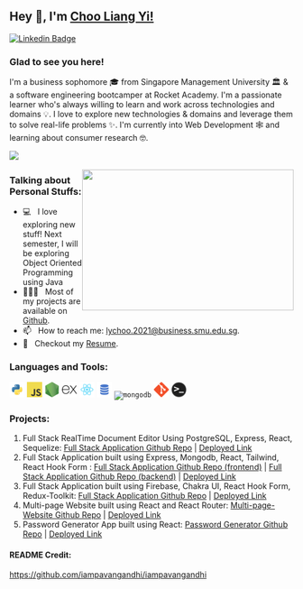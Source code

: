 
## Hey 👋, I'm [Choo Liang Yi!](https://github.com/spiritoftime)

[![Linkedin Badge](https://img.shields.io/badge/-LinkedIn-0e76a8?style=flat-square&logo=Linkedin&logoColor=white)](https://www.linkedin.com/in/choo-liang-yi)


### Glad to see you here! 

I'm a business sophomore 🎓 from Singapore Management University 🏛 & a software engineering bootcamper at Rocket Academy. I'm a passionate learner who's always willing to learn and work across technologies and domains 💡. I love to explore new technologies & domains and leverage them to solve real-life problems ✨. I'm currently into Web Development 🕸️ and learning about consumer research 🤓.



[![](https://gitwar.herokuapp.com/badge?username=iampavangandhi&label=Gitwar%20Profile%20Score&style=for-the-badge&color=0088cc)](https://gitwar.herokuapp.com/)

<img align="right" height="250" width="375" alt="" src="https://raw.githubusercontent.com/iampavangandhi/iampavangandhi/master/gifs/coder.gif" />

### Talking about Personal Stuffs:
- 💻 &nbsp; I love exploring new stuff! Next semester, I will be exploring Object Oriented Programming using Java 
- 👨🏻‍💻 &nbsp; Most of my projects are available on [Github](https://github.com/spiritoftime).
- 📫 &nbsp; How to reach me: lychoo.2021@business.smu.edu.sg.
- 📝 &nbsp; Checkout my [Resume](https://github.com/spiritoftime/spiritoftime/blob/main/Proper_resume%20(3).pdf).





### Languages and Tools:


<code><img height="27" src="https://raw.githubusercontent.com/github/explore/80688e429a7d4ef2fca1e82350fe8e3517d3494d/topics/python/python.png" alt="python"></code>
<code><img height="27" src="https://raw.githubusercontent.com/github/explore/80688e429a7d4ef2fca1e82350fe8e3517d3494d/topics/javascript/javascript.png" alt="javascript"></code>
<code><img height="27" src="https://raw.githubusercontent.com/github/explore/80688e429a7d4ef2fca1e82350fe8e3517d3494d/topics/nodejs/nodejs.png" alt="nodejs"></code>
<code><img height="27" src="https://raw.githubusercontent.com/devicons/devicon/master/icons/express/express-original.svg" alt="expressjs"></code>
<code><img height="27" src="https://raw.githubusercontent.com/github/explore/80688e429a7d4ef2fca1e82350fe8e3517d3494d/topics/react/react.png" alt="react"></code>
<code><img height="27" src="https://raw.githubusercontent.com/github/explore/80688e429a7d4ef2fca1e82350fe8e3517d3494d/topics/sql/sql.png" alt="sql"></code>
<code><img height="27" src="https://encrypted-tbn0.gstatic.com/images?q=tbn%3AANd9GcSTTzPAw-55ssm1Im594xYZ9eRQu2JylrkYLg&usqp=CAU" alt="mongodb"></code>
<code><img height="27" src="https://raw.githubusercontent.com/devicons/devicon/master/icons/git/git-original.svg" alt="git"></code>
<code><img height="27" src="https://raw.githubusercontent.com/github/explore/80688e429a7d4ef2fca1e82350fe8e3517d3494d/topics/terminal/terminal.png" alt="terminal"></code>

<!--
<code><img height="25" src="https://raw.githubusercontent.com/github/explore/80688e429a7d4ef2fca1e82350fe8e3517d3494d/topics/sass/sass.png" alt="sass"></code>
-->

### Projects:
1. Full Stack RealTime Document Editor Using PostgreSQL, Express, React, Sequelize: [Full Stack Application Github Repo](https://github.com/spiritoftime/commondocs) | [Deployed Link](https://commondocs.vercel.app/)
2. Full Stack Application built using Express, Mongodb, React, Tailwind, React Hook Form : [Full Stack Application Github Repo (frontend)](https://github.com/spiritoftime/entertainment-frontend) | [Full Stack Application Github Repo (backend)](https://github.com/spiritoftime/entertainment-backend) | [Deployed Link](https://spiritandtime-movie-app.onrender.com/)
3. Full Stack Application built using Firebase, Chakra UI, React Hook Form, Redux-Toolkit: [Full Stack Application Github Repo](https://github.com/spiritoftime/frontend-mentor-invoice-app) | [Deployed Link](https://spiritoftime.github.io/frontend-mentor-invoice-app/)
4. Multi-page Website built using React and React Router: [Multi-page-Website Github Repo](https://github.com/spiritoftime/frontend-mentor-coffee) | [Deployed Link](https://spiritoftime.github.io/frontend-mentor-coffee/)
5. Password Generator App built using React: [Password Generator Github Repo](https://github.com/spiritoftime/frontend-mentor-password-generator) | [Deployed Link](https://spiritoftime.github.io/frontend-mentor-password-generator/)

#### README Credit:
https://github.com/iampavangandhi/iampavangandhi


